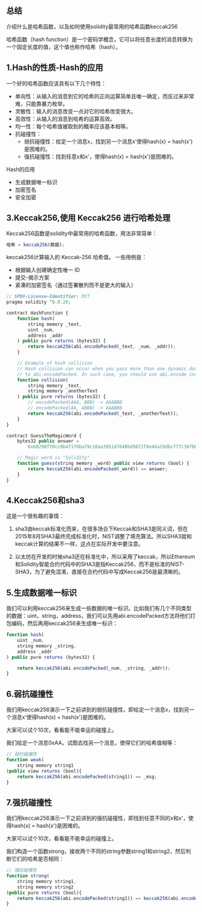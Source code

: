 ## 总结
介绍什么是哈希函数，以及如何使用solidity最常用的哈希函数keccak256

哈希函数（hash function）是一个密码学概念，它可以将任意长度的消息转换为一个固定长度的值，这个值也称作哈希（hash）。

## 1.Hash的性质-Hash的应用
一个好的哈希函数应该具有以下几个特性：
* 单向性：从输入的消息到它的哈希的正向运算简单且唯一确定，而反过来非常难，只能靠暴力枚举。
* 灵敏性：输入的消息改变一点对它的哈希改变很大。
* 高效性：从输入的消息到哈希的运算高效。
* 均一性：每个哈希值被取到的概率应该基本相等。
* 抗碰撞性：
  - 弱抗碰撞性：给定一个消息x，找到另一个消息x'使得hash(x) = hash(x')是困难的。
  - 强抗碰撞性：找到任意x和x'，使得hash(x) = hash(x')是困难的。

Hash的应用
* 生成数据唯一标识
* 加密签名
* 安全加密

## 3.Keccak256,使用 Keccak256 进行哈希处理
Keccak256函数是solidity中最常用的哈希函数，用法非常简单：
```js
哈希 = keccak256(数据);
```

keccak256计算输入的 Keccak-256 哈希值。
一些用例是：
* 根据输入创建确定性唯一 ID
* 提交-揭示方案
* 紧凑的加密签名（通过签署散列而不是更大的输入）
```js
// SPDX-License-Identifier: MIT
pragma solidity ^0.8.20;

contract HashFunction {
    function hash(
        string memory _text,
        uint _num,
        address _addr
    ) public pure returns (bytes32) {
        return keccak256(abi.encodePacked(_text, _num, _addr));
    }

    // Example of hash collision
    // Hash collision can occur when you pass more than one dynamic data type
    // to abi.encodePacked. In such case, you should use abi.encode instead.
    function collision(
        string memory _text,
        string memory _anotherText
    ) public pure returns (bytes32) {
        // encodePacked(AAA, BBB) -> AAABBB
        // encodePacked(AA, ABBB) -> AAABBB
        return keccak256(abi.encodePacked(_text, _anotherText));
    }
}

contract GuessTheMagicWord {
    bytes32 public answer =
        0x60298f78cc0b47170ba79c10aa3851d7648bd96f2f8e46a19dbc777c36fb0c00;

    // Magic word is "Solidity"
    function guess(string memory _word) public view returns (bool) {
        return keccak256(abi.encodePacked(_word)) == answer;
    }
}
```

## 4.Keccak256和sha3
这是一个很有趣的事情：
1. sha3由keccak标准化而来，在很多场合下Keccak和SHA3是同义词，但在2015年8月SHA3最终完成标准化时，NIST调整了填充算法。所以SHA3就和keccak计算的结果不一样，这点在实际开发中要注意。

2. 以太坊在开发的时候sha3还在标准化中，所以采用了keccak，所以Ethereum和Solidity智能合约代码中的SHA3是指Keccak256，而不是标准的NIST-SHA3，为了避免混淆，直接在合约代码中写成Keccak256是最清晰的。

## 5.生成数据唯一标识
我们可以利用keccak256来生成一些数据的唯一标识。比如我们有几个不同类型的数据：uint，string，address，我们可以先用abi.encodePacked方法将他们打包编码，然后再用keccak256来生成唯一标识：
```js
function hash(
    uint _num,
    string memory _string,
    address _addr
) public pure returns (bytes32) {

    return keccak256(abi.encodePacked(_num, _string, _addr));
}
```

## 6.弱抗碰撞性
我们用keccak256演示一下之前讲到的弱抗碰撞性，即给定一个消息x，找到另一个消息x'使得hash(x) = hash(x')是困难的。

大家可以试个10次，看看能不能幸运的碰撞上。

我们给定一个消息0xAA，试图去找另一个消息，使得它们的哈希值相等：
```js
// 弱抗碰撞性
function weak(
    string memory string1
)public view returns (bool){
    return keccak256(abi.encodePacked(string1)) == _msg;
}
```

## 7.强抗碰撞性
我们用keccak256演示一下之前讲到的强抗碰撞性，即找到任意不同的x和x'，使得hash(x) = hash(x')是困难的。

大家可以试个10次，看看能不能幸运的碰撞上。

我们构造一个函数strong，接收两个不同的string参数string1和string2，然后判断它们的哈希是否相同：
```js
// 强抗碰撞性
function strong(
    string memory string1,
    string memory string2
)public pure returns (bool){
    return keccak256(abi.encodePacked(string1)) == keccak256(abi.encodePacked(string2));
}
```
